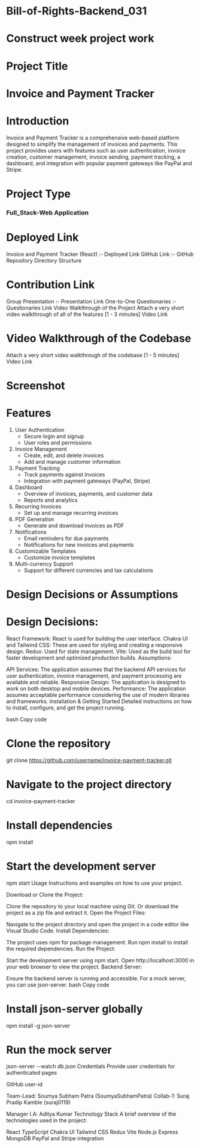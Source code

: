 # Bill-of-Rights-Backend_031
# Construct week project work

# Project Title
<h1>Invoice and Payment Tracker</h1>

# Introduction
<p>Invoice and Payment Tracker is a comprehensive web-based platform designed to simplify the management of invoices and payments. This project provides users with features such as user authentication, invoice creation, customer management, invoice sending, payment tracking, a dashboard, and integration with popular payment gateways like PayPal and Stripe.</p>

# Project Type
<h3>Full_Stack-Web Application</h3>

# Deployed Link
Invoice and Payment Tracker (React) :- Deployed Link
GitHub Link :- GitHub Repository
Directory Structure

# Contribution Link
Group Presentation :- Presentation Link
One-to-One Questionaries :- Questionaries Link
Video Walkthrough of the Project
Attach a very short video walkthrough of all of the features [1 - 3 minutes]
Video Link

# Video Walkthrough of the Codebase
Attach a very short video walkthrough of the codebase [1 - 5 minutes]
Video Link

# Screenshot


# Features
<ol>
  <li>User Authentication
    <ul>
      <li>Secure login and signup</li>
      <li>User roles and permissions</li>
    </ul>
  </li>
  <li>Invoice Management
    <ul>
      <li>Create, edit, and delete invoices</li>
      <li>Add and manage customer information</li>
    </ul>
  </li>
  <li>Payment Tracking
    <ul>
      <li>Track payments against invoices</li>
      <li>Integration with payment gateways (PayPal, Stripe)</li>
    </ul>
  </li>
  <li>Dashboard
    <ul>
      <li>Overview of invoices, payments, and customer data</li>
      <li>Reports and analytics</li>
    </ul>
  </li>
  <li>Recurring Invoices
    <ul>
      <li>Set up and manage recurring invoices</li>
    </ul>
  </li>
  <li>PDF Generation
    <ul>
      <li>Generate and download invoices as PDF</li>
    </ul>
  </li>
  <li>Notifications
    <ul>
      <li>Email reminders for due payments</li>
      <li>Notifications for new invoices and payments</li>
    </ul>
  </li>
  <li>Customizable Templates
    <ul>
      <li>Customize invoice templates</li>
    </ul>
  </li>
  <li>Multi-currency Support
    <ul>
      <li>Support for different currencies and tax calculations</li>
    </ul>
  </li>
</ol>

# Design Decisions or Assumptions
# Design Decisions:



 React Framework: React is used for building the user interface.
Chakra UI and Tailwind CSS: These are used for styling and creating a responsive design.
Redux: Used for state management.
Vite: Used as the build tool for faster development and optimized production builds.
Assumptions:

API Services: The application assumes that the backend API services for user authentication, invoice management, and payment processing are available and reliable.
Responsive Design: The application is designed to work on both desktop and mobile devices.
Performance: The application assumes acceptable performance considering the use of modern libraries and frameworks.
Installation & Getting Started
Detailed instructions on how to install, configure, and get the project running.

bash
Copy code
# Clone the repository
git clone https://github.com/username/invoice-payment-tracker.git

# Navigate to the project directory
cd invoice-payment-tracker

# Install dependencies
npm install

# Start the development server
npm start
Usage
Instructions and examples on how to use your project.

Download or Clone the Project:

Clone the repository to your local machine using Git.
Or download the project as a zip file and extract it.
Open the Project Files:

Navigate to the project directory and open the project in a code editor like Visual Studio Code.
Install Dependencies:

The project uses npm for package management. Run npm install to install the required dependencies.
Run the Project:

Start the development server using npm start.
Open http://localhost:3000 in your web browser to view the project.
Backend Server:

Ensure the backend server is running and accessible. For a mock server, you can use json-server.
bash
Copy code
# Install json-server globally
npm install -g json-server

# Run the mock server
json-server --watch db.json
Credentials
Provide user credentials for authenticated pages

GitHub user-id

Team-Lead: Soumya Subham Patra (SoumyaSubhamPatra)
Collab-1: Suraj Pradip Kamble (suraj0119)

Manager
I.A: Aditya Kumar
Technology Stack
A brief overview of the technologies used in the project:

React
TypeScript
Chakra UI
Tailwind CSS
Redux
Vite
Node.js
Express
MongoDB
PayPal and Stripe integration
